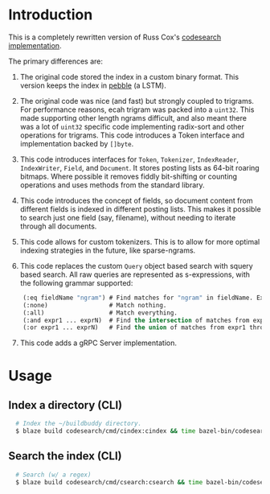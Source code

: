 # Introduction

This is a completely rewritten version of Russ Cox's [codesearch implementation](https://github.com/google/codesearch).

The primary differences are:

1. The original code stored the index in a custom binary format. This version keeps the index in [pebble](https://pkg.go.dev/github.com/cockroachdb/pebble) (a LSTM).

2. The original code was nice (and fast) but strongly coupled to trigrams. For performance reasons, ecah trigram was packed into a `uint32`. This made supporting other length ngrams difficult, and also meant there was a lot of `uint32` specific code implementing radix-sort and other operations for trigrams. This code introduces a Token interface and implementation backed by `[]byte`.

3. This code introduces interfaces for `Token`, `Tokenizer`, `IndexReader`, `IndexWriter`, `Field`, and `Document`. It stores posting lists as 64-bit roaring bitmaps. Where possible it removes fiddly bit-shifting or counting operations and uses methods from the standard library.

4. This code introduces the concept of fields, so document content from different fields is indexed in different posting lists. This makes it possible to search just one field (say, filename), without needing to iterate through all documents.

5. This code allows for custom tokenizers. This is to allow for more optimal indexing strategies in the future, like sparse-ngrams.

6. This code replaces the custom `Query` object based search with squery based search. All raw queries are represented as s-expressions, with the following grammar supported:

```lisp
	(:eq fieldName "ngram") # Find matches for "ngram" in fieldName. Example: (:eq filename ".go")
	(:none)                 # Match nothing.
	(:all)                  # Match everything.
	(:and expr1 ... exprN)  # Find the intersection of matches from expr1 through exprN.
	(:or expr1 ... exprN)   # Find the union of matches from expr1 through exprN.
```

7. This code adds a gRPC Server implementation.

# Usage

## Index a directory (CLI)
```bash
  # Index the ~/buildbuddy directory.
  $ blaze build codesearch/cmd/cindex:cindex && time bazel-bin/codesearch/cmd/cindex/cindex_/cindex ~/buildbuddy 
```
## Search the index (CLI)
```bash
  # Search (w/ a regex)
  $ blaze build codesearch/cmd/csearch:csearch && time bazel-bin/codesearch/cmd/csearch/csearch_/csearch -verbose "className=\.*"
```
